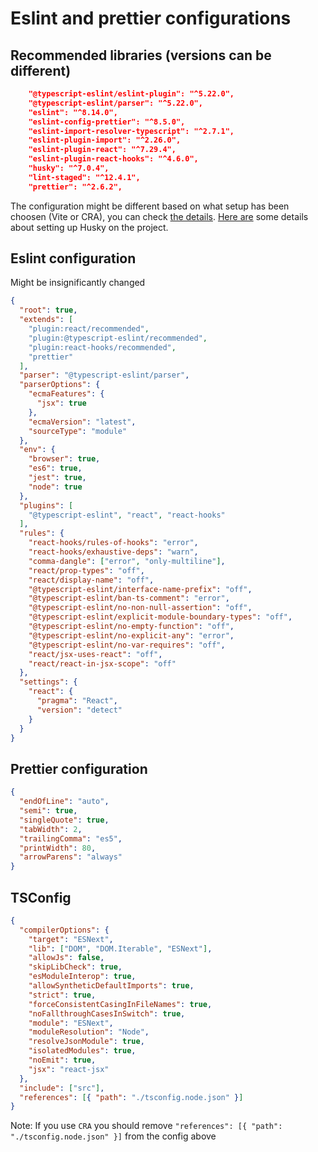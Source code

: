 # Eslint and prettier configurations

## Recommended libraries (versions can be different)

```json
    "@typescript-eslint/eslint-plugin": "^5.22.0",
    "@typescript-eslint/parser": "^5.22.0",
    "eslint": "^8.14.0",
    "eslint-config-prettier": "^8.5.0",
    "eslint-import-resolver-typescript": "^2.7.1",
    "eslint-plugin-import": "^2.26.0",
    "eslint-plugin-react": "^7.29.4",
    "eslint-plugin-react-hooks": "^4.6.0",
    "husky": "^7.0.4",
    "lint-staged": "^12.4.1",
    "prettier": "^2.6.2",
```

The configuration might be different based on what setup has been choosen (Vite or CRA), you can check [the details](https://www.npmjs.com/package/eslint-plugin-react-hooks).
[Here are](https://www.freecodecamp.org/news/how-to-add-commit-hooks-to-git-with-husky-to-automate-code-tasks/) some details about setting up Husky on the project.

## Eslint configuration

Might be insignificantly changed

```json
{
  "root": true,
  "extends": [
    "plugin:react/recommended",
    "plugin:@typescript-eslint/recommended",
    "plugin:react-hooks/recommended",
    "prettier"
  ],
  "parser": "@typescript-eslint/parser",
  "parserOptions": {
    "ecmaFeatures": {
      "jsx": true
    },
    "ecmaVersion": "latest",
    "sourceType": "module"
  },
  "env": {
    "browser": true,
    "es6": true,
    "jest": true,
    "node": true
  },
  "plugins": [
    "@typescript-eslint", "react", "react-hooks"
  ],
  "rules": {
    "react-hooks/rules-of-hooks": "error",
    "react-hooks/exhaustive-deps": "warn",
    "comma-dangle": ["error", "only-multiline"],
    "react/prop-types": "off",
    "react/display-name": "off",
    "@typescript-eslint/interface-name-prefix": "off",
    "@typescript-eslint/ban-ts-comment": "error",
    "@typescript-eslint/no-non-null-assertion": "off",
    "@typescript-eslint/explicit-module-boundary-types": "off",
    "@typescript-eslint/no-empty-function": "off",
    "@typescript-eslint/no-explicit-any": "error",
    "@typescript-eslint/no-var-requires": "off",
    "react/jsx-uses-react": "off",
    "react/react-in-jsx-scope": "off"
  },
  "settings": {
    "react": {
      "pragma": "React",
      "version": "detect"
    }
  }
}

```

## Prettier configuration

```json
{
  "endOfLine": "auto",
  "semi": true,
  "singleQuote": true,
  "tabWidth": 2,
  "trailingComma": "es5",
  "printWidth": 80,
  "arrowParens": "always"
}
```

## TSConfig

```json
{
  "compilerOptions": {
    "target": "ESNext",
    "lib": ["DOM", "DOM.Iterable", "ESNext"],
    "allowJs": false,
    "skipLibCheck": true,
    "esModuleInterop": true,
    "allowSyntheticDefaultImports": true,
    "strict": true,
    "forceConsistentCasingInFileNames": true,
    "noFallthroughCasesInSwitch": true,
    "module": "ESNext",
    "moduleResolution": "Node",
    "resolveJsonModule": true,
    "isolatedModules": true,
    "noEmit": true,
    "jsx": "react-jsx"
  },
  "include": ["src"],
  "references": [{ "path": "./tsconfig.node.json" }]
}
```

Note: If you use ```CRA``` you should remove ```"references": [{ "path": "./tsconfig.node.json" }]``` from the config above
